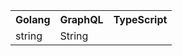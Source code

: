 <table>
  <tr>
<th>Golang</th><th>GraphQL</th><th>TypeScript</th>
    </tr>
  <td>string</td><td>String</td><td></td>
</table>
